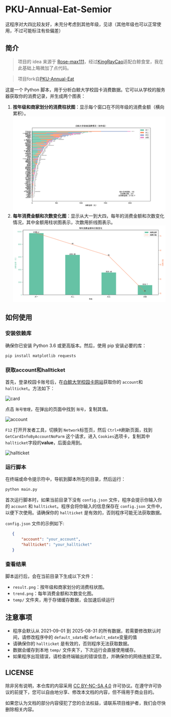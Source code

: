 # PKU-Annual-Eat-Semior

这程序对大四比较友好，未充分考虑到其他年级，见谅（其他年级也可以正常使用，不过可能标注有些偏差）

## 简介

> 项目的 idea 来源于 [Rose-max111](https://github.com/Rose-max111)，经过[KingRayCao](https://github.com/KingRayCao)适配白鲸食堂，我在此基础上略微加了点代码。

> 项目fork自[PKU-Annual-Eat](https://github.com/KingRayCao/PKU-Annual-Eat?tab=readme-ov-file)

这是一个 Python 脚本，用于分析白鲸大学校园卡消费数据。它可以从学校的服务器获取你的消费记录，并生成两个图表：

1. **按年级和商家划分的消费柱状图**：显示每个窗口在不同年级的消费金额（横向累积）。
   ![demo1](./demo1.png)
2. **每年消费金额和次数变化图**：显示从大一到大四，每年的消费金额和次数变化情况，其中金额用柱状图表示，次数用折线图表示。
   ![demo2](./demo2.png)

## 如何使用

### **安装依赖库**

确保你已安装 Python 3.6 或更高版本。然后，使用 pip 安装必要的库：

```bash
pip install matplotlib requests
```

### 获取account和hallticket

首先，登录校园卡账号后，在[白鲸大学校园卡网站](https://card.pku.edu.cn/user/user)获取你的 `account`和 `hallticket`。方法如下：

![card](./card.png)

点击 `账号管理`，在弹出的页面中找到 `账号`，复制其值。

![account](./account.png)

`F12` 打开开发者工具，切换到 `Network`标签页，然后 `Ctrl+R`刷新页面，找到 `GetCardInfoByAccountNoParm` 这个请求，进入 `Cookies`选项卡，复制其中 `hallticket`字段的**value**，后面会用到。

![hallticket](./hallticket.png)



### **运行脚本**

在终端或命令提示符中，导航到脚本所在的目录，然后运行：

```bash
python main.py
```

   首次运行脚本时，如果当前目录下没有 `config.json` 文件，程序会提示你输入你的 `account` 和 `hallticket`。程序会将你输入的信息保存在 `config.json` 文件中，以便下次使用。请确保你的 `hallticket` 是有效的，否则程序可能无法获取数据。

   `config.json` 文件的示例如下:

```json
   {
       "account": "your_account",
       "hallticket": "your_hallticket"
   }
```

### **查看结果**

   脚本运行后，会在当前目录下生成以下文件：

   * `result.png`：按年级和商家划分的消费柱状图。
   * `trend.png`：每年消费金额和次数变化图。
   * `temp/` 文件夹，用于存储缓存数据，会加速后续运行


## 注意事项
* 程序会默认从 2021-09-01 到 2025-08-31 的所有数据，若需要修改默认时间，请修改程序中的 `default_sdate`和 `default_edate`变量的值
* 请确保你的 `hallticket` 是有效的，否则程序无法获取数据。
* 数据会缓存到本地 `temp/` 文件夹下，下次运行会直接使用缓存。
* 如果程序出现错误，请检查终端输出的错误信息，并确保你的网络连接正常。

## LICENSE

除非另有说明，本仓库的内容采用 [CC BY-NC-SA 4.0](https://creativecommons.org/licenses/by-nc-sa/4.0/) 许可协议。在遵守许可协议的前提下，您可以自由地分享、修改本文档的内容，但不得用于商业目的。

如果您认为文档的部分内容侵犯了您的合法权益，请联系项目维护者，我们会尽快删除相关内容。
